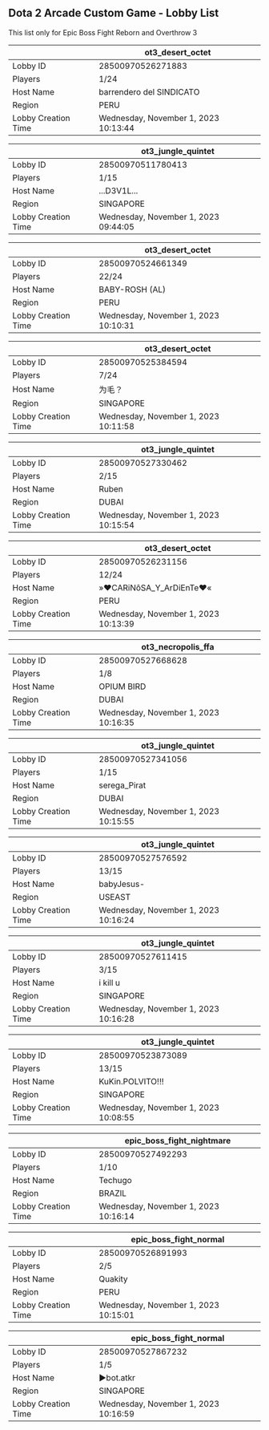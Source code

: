 ## Dota 2 Arcade Custom Game - Lobby List

This list only for Epic Boss Fight Reborn and Overthrow 3

|  | ot3_desert_octet |
| ------ | ------ |
| Lobby ID | 28500970526271883 |
| Players | 1/24 |
| Host Name | barrendero del SINDICATO |
| Region | PERU |
| Lobby Creation Time | Wednesday, November 1, 2023 10:13:44 |


|  | ot3_jungle_quintet |
| ------ | ------ |
| Lobby ID | 28500970511780413 |
| Players | 1/15 |
| Host Name | ...D3V1L... |
| Region | SINGAPORE |
| Lobby Creation Time | Wednesday, November 1, 2023 09:44:05 |


|  | ot3_desert_octet |
| ------ | ------ |
| Lobby ID | 28500970524661349 |
| Players | 22/24 |
| Host Name | BABY-ROSH (AL) |
| Region | PERU |
| Lobby Creation Time | Wednesday, November 1, 2023 10:10:31 |


|  | ot3_desert_octet |
| ------ | ------ |
| Lobby ID | 28500970525384594 |
| Players | 7/24 |
| Host Name | 为毛？ |
| Region | SINGAPORE |
| Lobby Creation Time | Wednesday, November 1, 2023 10:11:58 |


|  | ot3_jungle_quintet |
| ------ | ------ |
| Lobby ID | 28500970527330462 |
| Players | 2/15 |
| Host Name | Ruben |
| Region | DUBAI |
| Lobby Creation Time | Wednesday, November 1, 2023 10:15:54 |


|  | ot3_desert_octet |
| ------ | ------ |
| Lobby ID | 28500970526231156 |
| Players | 12/24 |
| Host Name | »♥CARiNôSA_Y_ArDiEnTe♥« |
| Region | PERU |
| Lobby Creation Time | Wednesday, November 1, 2023 10:13:39 |


|  | ot3_necropolis_ffa |
| ------ | ------ |
| Lobby ID | 28500970527668628 |
| Players | 1/8 |
| Host Name | OPIUM BIRD |
| Region | DUBAI |
| Lobby Creation Time | Wednesday, November 1, 2023 10:16:35 |


|  | ot3_jungle_quintet |
| ------ | ------ |
| Lobby ID | 28500970527341056 |
| Players | 1/15 |
| Host Name | serega_Pirat |
| Region | DUBAI |
| Lobby Creation Time | Wednesday, November 1, 2023 10:15:55 |


|  | ot3_jungle_quintet |
| ------ | ------ |
| Lobby ID | 28500970527576592 |
| Players | 13/15 |
| Host Name | babyJesus- |
| Region | USEAST |
| Lobby Creation Time | Wednesday, November 1, 2023 10:16:24 |


|  | ot3_jungle_quintet |
| ------ | ------ |
| Lobby ID | 28500970527611415 |
| Players | 3/15 |
| Host Name | i kill u |
| Region | SINGAPORE |
| Lobby Creation Time | Wednesday, November 1, 2023 10:16:28 |


|  | ot3_jungle_quintet |
| ------ | ------ |
| Lobby ID | 28500970523873089 |
| Players | 13/15 |
| Host Name | KuKin.POLVITO!!! |
| Region | SINGAPORE |
| Lobby Creation Time | Wednesday, November 1, 2023 10:08:55 |


|  | epic_boss_fight_nightmare |
| ------ | ------ |
| Lobby ID | 28500970527492293 |
| Players | 1/10 |
| Host Name | Techugo |
| Region | BRAZIL |
| Lobby Creation Time | Wednesday, November 1, 2023 10:16:14 |


|  | epic_boss_fight_normal |
| ------ | ------ |
| Lobby ID | 28500970526891993 |
| Players | 2/5 |
| Host Name | Quakity |
| Region | PERU |
| Lobby Creation Time | Wednesday, November 1, 2023 10:15:01 |


|  | epic_boss_fight_normal |
| ------ | ------ |
| Lobby ID | 28500970527867232 |
| Players | 1/5 |
| Host Name | ►bot.atkr |
| Region | SINGAPORE |
| Lobby Creation Time | Wednesday, November 1, 2023 10:16:59 |


